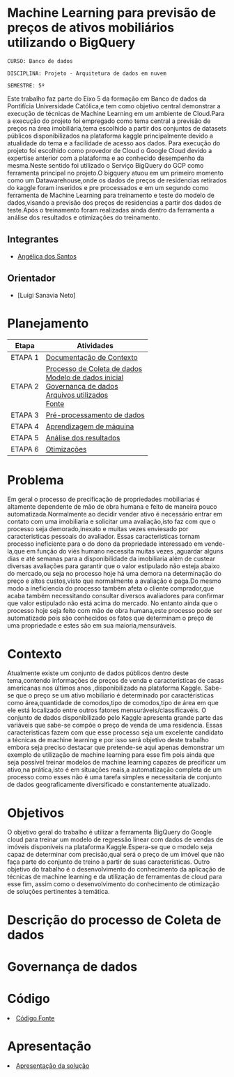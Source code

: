 
# Machine Learning para previsão de preços de ativos mobiliários utilizando o BigQuery

`CURSO: Banco de dados`

`DISCIPLINA: Projeto - Arquitetura de dados em nuvem`

`SEMESTRE: 5º`



 Este trabalho faz parte do Eixo 5 da formação em Banco de dados da Pontifícia Universidade Católica,e tem como objetivo central demonstrar a execução de técnicas de Machine Learning em um ambiente de Cloud.Para a execução do projeto foi empregado como tema central a previsão de preços na área imobiliária,tema escolhido a partir dos conjuntos de datasets públicos disponibilizados na plataforma kaggle principalmente devido a atualidade do tema e a facilidade de acesso aos dados.
  Para execução do projeto foi escolhido como provedor de Cloud o Google Cloud devido a expertise anterior com a plataforma e ao conhecido desempenho da mesma.Neste sentido foi utilizado o Serviço BigQuery do GCP como ferramenta principal no projeto.O bigquery atuou em um primeiro momento como um Datawarehouse,onde os dados de preços de residencias retirados do kaggle foram inseridos e pre processados e em um segundo como ferramenta de Machine Learning para treinamento e teste do modelo de dados,visando a previsão dos preços de residencias a partir dos dados de teste.Após o treinamento foram realizadas ainda dentro da ferramenta a análise dos resultados e otimizações do treinamento.


## Integrantes <!-- em ordem alfabética -->


* [Angélica dos Santos](https://github.com/Angel-arruda)


## Orientador

* [Luigi Sanavia Neto]

# Planejamento

| Etapa         | Atividades |
|  :----:   | ----------- |
| ETAPA 1         |[Documentação de Contexto](https://github.com/Angel-arruda/puc-minas-projeto5-machinelearning/blob/main/README.md) <br> |
| ETAPA 2         |[Processo de Coleta de dados](https://github.com/Angel-arruda/puc-minas-projeto5-machinelearning/main/README.md)<br> [Modelo de dados inicial]([docs/template.md](https://github.com/Angel-arruda/puc-minas-projeto5-machinelearning/edit/main/README.md))  <br> [Governança de dados]([docs/template.md](https://github.com/Angel-arruda/puc-minas-projeto5-machinelearning/edit/main/README.md)) <br> [Arquivos utilizados]([docs/template.md](https://github.com/Angel-arruda/puc-minas-projeto5-machinelearning/edit/main/README.md)) <br> [Fonte](https://www.kaggle.com/competitions/house-prices-advanced-regression-techniques) |
| ETAPA 3         |[Pré-processamento de dados]() |
| ETAPA 4        |[Aprendizagem de máquina]() |
| ETAPA 5         | [Análise dos resultados]() |
| ETAPA 6       | [Otimizações]() |


# Problema

  Em geral o processo de precificação de propriedades mobiliarias é altamente dependente de mão de obra humana e feito de maneira pouco automatizada.Normalmente ao decidir vender ativo é necessário entrar em contato com uma imobiliaria e solicitar uma avaliação,isto faz com que o processo seja demorado,inexato e muitas vezes enviesado por caracteristicas pessoais do avaliador.
  Essas caracteristicas tornam processo ineficiente para o do dono da propriedade interessado em vende-la,que em função do viés humano necessita muitas vezes ,aguardar alguns dias e até semanas para a disponibilidade da imobiliaria além de custear diversas avaliações para garantir que o valor estipulado não esteja abaixo do mercado,ou seja no processo hoje há uma demora na determinação do preço e altos custos,visto que normalmente a avaliação é paga.Do mesmo modo a ineficiencia do processo também afeta o cliente comprador,que acaba também necessitando consultar diversos avaliadores para confirmar que valor estipulado não está acima do mercado.
  No entanto ainda que o processo hoje seja feito com mão de obra humana,este processo pode ser automatizado pois são conhecidos os fatos que determinam o preço de uma propriedade e estes são em sua maioria,mensuráveis. 
  
  
  
 # Contexto
 
  Atualmente existe um conjunto de dados públicos dentro deste tema,contendo informações de preços de venda e caracteristicas de casas americanas nos últimos anos ,disponibilizado na plataforma Kaggle.
  Sabe-se que o preço se um ativo mobiliario é determinado por caractéristicas como área,quantidade de comodos,tipo de comodos,tipo de área em que ele está localizado entre outros fatores mensuráveis/classificavéis. O conjunto de dados disponibilizado pelo Kaggle apresenta grande parte das variáveis que sabe-se compõe o preço de venda de uma residencia.
  Essas caracteristicas fazem com que esse processo seja um excelente candidato a técnicas de machine learning e por isso será objetivo deste trabalho embora seja preciso destacar que pretende-se aqui apenas demonstrar um exemplo de utilização de machine learning para esse fim pois ainda que seja possível treinar modelos de machine learning capazes de precificar um ativo,na prática,isto é em situações reais,a automatização completa de um processo como esses não é uma tarefa simples e necessitaria de conjunto de dados geograficamente diversificado e constantemente atualizado.
  
  
# Objetivos 
  
  O objetivo geral do trabalho é utilizar a ferramenta BigQuery do Google cloud para treinar um modelo de regressão linear com dados de vendas  de imóveis disponíveis na plataforma Kaggle.Espera-se que o modelo seja capaz de determinar com precisão,qual será o preço de um imóvel que não faça parte do conjunto de treino a partir de suas características.
  Outro objetivo  do trabalho é o desenvolvimento do conhecimento da aplicação de técnicas de machine learning e da utilização de ferramentas de cloud para esse fim, assim como o desenvolvimento do conhecimento de otimização de soluções pertinentes à temática.


  
# Descrição do processo de Coleta de dados


# Governança de dados

# Código

<li><a href=""> Código Fonte</a></li>

# Apresentação

<li><a href=""> Apresentação da solução</a></li>

